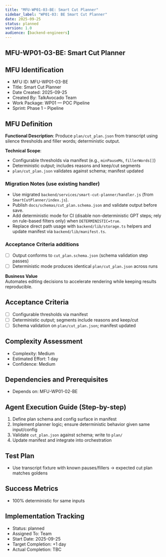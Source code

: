 ```yaml
---
title: "MFU-WP01-03-BE: Smart Cut Planner"
sidebar_label: "WP01-03: BE Smart Cut Planner"
date: 2025-09-25
status: planned
version: 1.0
audience: [backend-engineers]
---
```


## MFU-WP01-03-BE: Smart Cut Planner

## MFU Identification

- MFU ID: MFU-WP01-03-BE
- Title: Smart Cut Planner
- Date Created: 2025-09-25
- Created By: TalkAvocado Team
- Work Package: WP01 — POC Pipeline
- Sprint: Phase 1 – Pipeline

## MFU Definition

**Functional Description**:
Produce `plan/cut_plan.json` from transcript using silence thresholds and filler words; deterministic output.

**Technical Scope**:

- Configurable thresholds via manifest (e.g., `minPauseMs`, `fillerWords[]`)
- Deterministic output; includes reasons and keep/cut segments
- `plan/cut_plan.json` validates against schema; manifest updated

### Migration Notes (use existing handler)

- Use migrated `backend/services/smart-cut-planner/handler.js` (from `SmartCutPlanner/index.js`).
- Publish `docs/schemas/cut_plan.schema.json` and validate output before save.
- Add deterministic mode for CI (disable non-deterministic GPT steps; rely on rule-based filters only) when `DETERMINISTIC=true`.
- Replace direct path usage with `backend/lib/storage.ts` helpers and update manifest via `backend/lib/manifest.ts`.

### Acceptance Criteria additions

- [ ] Output conforms to `cut_plan.schema.json` (schema validation step passes)
- [ ] Deterministic mode produces identical `plan/cut_plan.json` across runs

**Business Value**  
Automates editing decisions to accelerate rendering while keeping results reproducible.

## Acceptance Criteria

- [ ] Configurable thresholds via manifest
- [ ] Deterministic output; segments include reasons and keep/cut
- [ ] Schema validation on `plan/cut_plan.json`; manifest updated

## Complexity Assessment

- Complexity: Medium
- Estimated Effort: 1 day
- Confidence: Medium

## Dependencies and Prerequisites

- Depends on: MFU-WP01-02-BE

## Agent Execution Guide (Step-by-step)

1) Define plan schema and config surface in manifest
2) Implement planner logic; ensure deterministic behavior given same input/config
3) Validate `cut_plan.json` against schema; write to `plan/`
4) Update manifest and integrate into orchestration

## Test Plan

- Use transcript fixture with known pauses/fillers → expected cut plan matches goldens

## Success Metrics

- 100% deterministic for same inputs

## Implementation Tracking

- Status: planned
- Assigned To: Team
- Start Date: 2025-09-25
- Target Completion: +1 day
- Actual Completion: TBC
